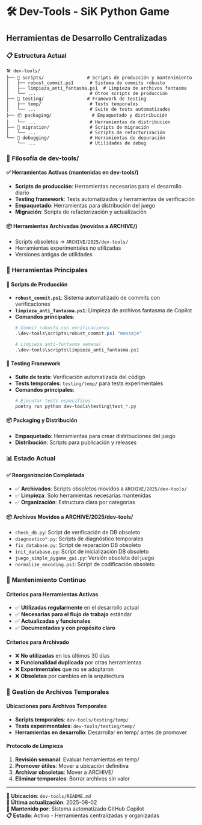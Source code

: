 # 🛠️ Dev-Tools - SiK Python Game

## **Herramientas de Desarrollo Centralizadas**

### 📋 **Estructura Actual**

```
🛠️ dev-tools/
├── 📜 scripts/                # Scripts de producción y mantenimiento
│   ├── robust_commit.ps1      # Sistema de commits robusto
│   ├── limpieza_anti_fantasma.ps1  # Limpieza de archivos fantasma
│   └── ...                    # Otros scripts de producción
├── 🧪 testing/                # Framework de testing
│   ├── temp/                  # Tests temporales
│   └── ...                    # Suite de tests automatizados
├── 📦 packaging/               # Empaquetado y distribución
│   └── ...                    # Herramientas de distribución
├── 🔄 migration/               # Scripts de migración
│   └── ...                    # Scripts de refactorización
└── 🐛 debugging/               # Herramientas de depuración
    └── ...                    # Utilidades de debug
```

### 🎯 **Filosofía de dev-tools/**

#### **✅ Herramientas Activas** (mantenidas en dev-tools/)
- **Scripts de producción**: Herramientas necesarias para el desarrollo diario
- **Testing framework**: Tests automatizados y herramientas de verificación
- **Empaquetado**: Herramientas para distribución del juego
- **Migración**: Scripts de refactorización y actualización

#### **📦 Herramientas Archivadas** (movidas a ARCHIVE/)
- Scripts obsoletos → `ARCHIVE/2025/dev-tools/`
- Herramientas experimentales no utilizadas
- Versiones antigas de utilidades

### 🔧 **Herramientas Principales**

#### **📜 Scripts de Producción**
- **`robust_commit.ps1`**: Sistema automatizado de commits con verificaciones
- **`limpieza_anti_fantasma.ps1`**: Limpieza de archivos fantasma de Copilot
- **Comandos principales**:
  ```powershell
  # Commit robusto con verificaciones
  .\dev-tools\scripts\robust_commit.ps1 "mensaje"
  
  # Limpieza anti-fantasma semanal
  .\dev-tools\scripts\limpieza_anti_fantasma.ps1
  ```

#### **🧪 Testing Framework**
- **Suite de tests**: Verificación automatizada del código
- **Tests temporales**: `testing/temp/` para tests experimentales
- **Comandos principales**:
  ```powershell
  # Ejecutar tests específicos
  poetry run python dev-tools\testing\test_*.py
  ```

#### **📦 Packaging y Distribución**
- **Empaquetado**: Herramientas para crear distribuciones del juego
- **Distribución**: Scripts para publicación y releases

### 📊 **Estado Actual**

#### **✅ Reorganización Completada**
- ✅ **Archivados**: Scripts obsoletos movidos a `ARCHIVE/2025/dev-tools/`
- ✅ **Limpieza**: Solo herramientas necesarias mantenidas
- ✅ **Organización**: Estructura clara por categorías

#### **📦 Archivos Movidos a ARCHIVE/2025/dev-tools/**
- `check_db.py`: Script de verificación de DB obsoleto
- `diagnostico*.py`: Scripts de diagnóstico temporales
- `fix_database.py`: Script de reparación DB obsoleto
- `init_database.py`: Script de inicialización DB obsoleto
- `juego_simple_pygame_gui.py`: Versión obsoleta del juego
- `normalize_encoding.ps1`: Script de codificación obsoleto

### 🔄 **Mantenimiento Continuo**

#### **Criterios para Herramientas Activas**
- ✅ **Utilizadas regularmente** en el desarrollo actual
- ✅ **Necesarias para el flujo de trabajo** estándar
- ✅ **Actualizadas y funcionales**
- ✅ **Documentadas y con propósito claro**

#### **Criterios para Archivado**
- ❌ **No utilizadas** en los últimos 30 días
- ❌ **Funcionalidad duplicada** por otras herramientas
- ❌ **Experimentales** que no se adoptaron
- ❌ **Obsoletas** por cambios en la arquitectura

### 📁 **Gestión de Archivos Temporales**

#### **Ubicaciones para Archivos Temporales**
- **Scripts temporales**: `dev-tools/testing/temp/`
- **Tests experimentales**: `dev-tools/testing/temp/`
- **Herramientas en desarrollo**: Desarrollar en temp/ antes de promover

#### **Protocolo de Limpieza**
1. **Revisión semanal**: Evaluar herramientas en temp/
2. **Promover útiles**: Mover a ubicación definitiva
3. **Archivar obsoletas**: Mover a ARCHIVE/
4. **Eliminar temporales**: Borrar archivos sin valor

---

**📍 Ubicación**: `dev-tools/README.md`  
**🔄 Última actualización**: 2025-08-02  
**👤 Mantenido por**: Sistema automatizado GitHub Copilot  
**📋 Estado**: Activo - Herramientas centralizadas y organizadas
